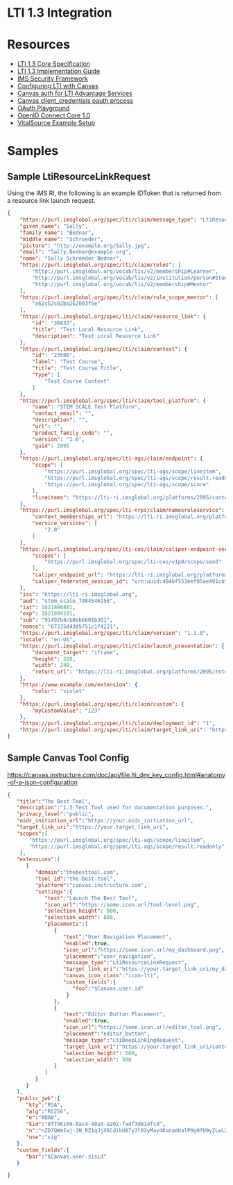 # LTI 1.3 Integration

# Resources

* [LTI 1.3 Core Specification][ims_lti_1.3_core_spec]
* [LTI 1.3 Implementation Guide][ims_lti_1.3_impl_guide]
* [IMS Security Framework][ims_sec]
* [Configuring LTI with Canvas][canvas_lti]
* [Canvas auth for LTI Advantage Services][canvas_lti_adv_auth]
* [Canvas client_credentials oauth process][canvas_oauth_login]
* [OAuth Playground][oauth_playground]
* [OpenID Connect Core 1.0][oidc_core]
* [VitalSource Example Setup](https://success.vitalsource.com/hc/en-gb/articles/360052315753-LTI-1-3-Tool-Setup-Instructions-for-Canvas)


# Samples

## Sample LtiResourceLinkRequest

Using the IMS RI, the following is an example IDToken that is returned from a
resource link launch request.

```json
{
    "https://purl.imsglobal.org/spec/lti/claim/message_type": "LtiResourceLinkRequest",
    "given_name": "Sally",
    "family_name": "Bednar",
    "middle_name": "Schroeder",
    "picture": "http://example.org/Sally.jpg",
    "email": "Sally.Bednar@example.org",
    "name": "Sally Schroeder Bednar",
    "https://purl.imsglobal.org/spec/lti/claim/roles": [
        "http://purl.imsglobal.org/vocab/lis/v2/membership#Learner",
        "http://purl.imsglobal.org/vocab/lis/v2/institution/person#Student",
        "http://purl.imsglobal.org/vocab/lis/v2/membership#Mentor"
    ],
    "https://purl.imsglobal.org/spec/lti/claim/role_scope_mentor": [
        "a62c52c02ba262003f5e"
    ],
    "https://purl.imsglobal.org/spec/lti/claim/resource_link": {
        "id": "36833",
        "title": "Test Local Resource Link",
        "description": "Test Local Resource Link"
    },
    "https://purl.imsglobal.org/spec/lti/claim/context": {
        "id": "23506",
        "label": "Test Course",
        "title": "Test Course Title",
        "type": [
            "Test Course Context"
        ]
    },
    "https://purl.imsglobal.org/spec/lti/claim/tool_platform": {
        "name": "STEM SCALE Test Platform",
        "contact_email": "",
        "description": "",
        "url": "",
        "product_family_code": "",
        "version": "1.0",
        "guid": 2095
    },
    "https://purl.imsglobal.org/spec/lti-ags/claim/endpoint": {
        "scope": [
            "https://purl.imsglobal.org/spec/lti-ags/scope/lineitem",
            "https://purl.imsglobal.org/spec/lti-ags/scope/result.readonly",
            "https://purl.imsglobal.org/spec/lti-ags/scope/score"
        ],
        "lineitems": "https://lti-ri.imsglobal.org/platforms/2095/contexts/23506/line_items"
    },
    "https://purl.imsglobal.org/spec/lti-nrps/claim/namesroleservice": {
        "context_memberships_url": "https://lti-ri.imsglobal.org/platforms/2095/contexts/23506/memberships",
        "service_versions": [
            "2.0"
        ]
    },
    "https://purl.imsglobal.org/spec/lti-ces/claim/caliper-endpoint-service": {
        "scopes": [
            "https://purl.imsglobal.org/spec/lti-ces/v1p0/scope/send"
        ],
        "caliper_endpoint_url": "https://lti-ri.imsglobal.org/platforms/2095/sensors",
        "caliper_federated_session_id": "urn:uuid:484bf553eef95ae491cb"
    },
    "iss": "https://lti-ri.imsglobal.org",
    "aud": "stem_scale_7984546158",
    "iat": 1621898881,
    "exp": 1621899181,
    "sub": "91492b4cb0eb6601b381",
    "nonce": "67225d43d5751c1f4221",
    "https://purl.imsglobal.org/spec/lti/claim/version": "1.3.0",
    "locale": "en-US",
    "https://purl.imsglobal.org/spec/lti/claim/launch_presentation": {
        "document_target": "iframe",
        "height": 320,
        "width": 240,
        "return_url": "https://lti-ri.imsglobal.org/platforms/2095/returns"
    },
    "https://www.example.com/extension": {
        "color": "violet"
    },
    "https://purl.imsglobal.org/spec/lti/claim/custom": {
        "myCustomValue": "123"
    },
    "https://purl.imsglobal.org/spec/lti/claim/deployment_id": "1",
    "https://purl.imsglobal.org/spec/lti/claim/target_link_uri": "https://app-local.fresnostate.edu:8443/lti/v1.3/launches"
}
```

## Sample Canvas Tool Config

https://canvas.instructure.com/doc/api/file.lti_dev_key_config.html#anatomy-of-a-json-configuration

```json
{
   "title":"The Best Tool",
   "description":"1.3 Test Tool used for documentation purposes.",
   "privacy_level":"public",
   "oidc_initiation_url":"https://your.oidc_initiation_url",
   "target_link_uri":"https://your.target_link_uri",
   "scopes":[
       "https://purl.imsglobal.org/spec/lti-ags/scope/lineitem",
       "https://purl.imsglobal.org/spec/lti-ags/scope/result.readonly"
    ],
   "extensions":[
      {
         "domain":"thebesttool.com",
         "tool_id":"the-best-tool",
         "platform":"canvas.instructure.com",
         "settings":{
            "text":"Launch The Best Tool",
            "icon_url":"https://some.icon.url/tool-level.png",
            "selection_height": 800,
            "selection_width": 800,
            "placements":[
               {
                  "text":"User Navigation Placement",
                  "enabled":true,
                  "icon_url":"https://some.icon.url/my_dashboard.png",
                  "placement":"user_navigation",
                  "message_type":"LtiResourceLinkRequest",
                  "target_link_uri":"https://your.target_link_uri/my_dashboard",
                  "canvas_icon_class":"icon-lti",
                  "custom_fields":{
                     "foo":"$Canvas.user.id"
                   }
               },
               {
                  "text":"Editor Button Placement",
                  "enabled":true,
                  "icon_url":"https://some.icon.url/editor_tool.png",
                  "placement":"editor_button",
                  "message_type":"LtiDeepLinkingRequest",
                  "target_link_uri":"https://your.target_link_uri/content_selector",
                  "selection_height": 500,
                  "selection_width": 500
               }
            ]
         }
      }
   ],
   "public_jwk":{
      "kty":"RSA",
      "alg":"RS256",
      "e":"AQAB",
      "kid":"8f796169-0ac4-48a3-a202-fa4f3d814fcd",
      "n":"nZD7QWmIwj-3N_RZ1qJjX6CdibU87y2l02yMay4KunambalP9g0fU9yZLwLX9WYJINcXZDUf6QeZ-SSbblET-h8Q4OvfSQ7iuu0WqcvBGy8M0qoZ7I-NiChw8dyybMJHgpiP_AyxpCQnp3bQ6829kb3fopbb4cAkOilwVRBYPhRLboXma0cwcllJHPLvMp1oGa7Ad8osmmJhXhM9qdFFASg_OCQdPnYVzp8gOFeOGwlXfSFEgt5vgeU25E-ycUOREcnP7BnMUk7wpwYqlE537LWGOV5z_1Dqcqc9LmN-z4HmNV7b23QZW4_mzKIOY4IqjmnUGgLU9ycFj5YGDCts7Q",
      "use":"sig"
   },
   "custom_fields":{
      "bar":"$Canvas.user.sisid"
   }

}
```

[ims_lti_1.3_core_spec]: https://www.imsglobal.org/spec/lti/v1p3/
[ims_lti_1.3_impl_guide]: https://www.imsglobal.org/spec/lti/v1p3/impl/
[ims_sec]: https://www.imsglobal.org/spec/security/v1p0/
[canvas_lti]: https://canvas.instructure.com/doc/api/file.lti_dev_key_config.html
[oauth_playground]: https://oauth.com/playground/
[oidc_core]: https://openid.net/specs/openid-connect-core-1_0.html
[canvas_lti_adv_auth]: https://canvas.instructure.com/doc/api/file.oauth.html#developer-key-setup
[canvas_oauth_login]: https://canvas.instructure.com/doc/api/file.oauth_endpoints.html#post-login-oauth2-token

